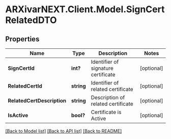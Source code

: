 # ARXivarNEXT.Client.Model.SignCertRelatedDTO
## Properties

Name | Type | Description | Notes
------------ | ------------- | ------------- | -------------
**SignCertId** | **int?** | Identifier of signature certificate | [optional] 
**RelatedCertId** | **string** | Identifier of related certificate | [optional] 
**RelatedCertDescription** | **string** | Description of related certificate | [optional] 
**IsActive** | **bool?** | Certificate is Active | [optional] 

[[Back to Model list]](../README.md#documentation-for-models) [[Back to API list]](../README.md#documentation-for-api-endpoints) [[Back to README]](../README.md)

